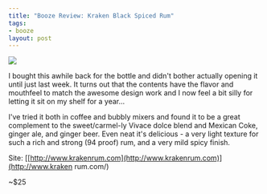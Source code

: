 ```yaml
---
title: "Booze Review: Kraken Black Spiced Rum"
tags:
- booze
layout: post
---
```

![](http://rumshopryan.com/wp-content/uploads//2010/12/kraken-rum.jpg)

I bought this awhile back for the bottle and didn't bother actually opening it
until just last week. It turns out that the contents have the flavor and
mouthfeel to match the awesome design work and I now feel a bit silly for
letting it sit on my shelf for a year...

I've tried it both in coffee and bubbly mixers and found it to be a great
complement to the sweet/carmel-ly Vivace dolce blend and Mexican Coke, ginger
ale, and ginger beer. Even neat it's delicious - a very light texture for such
a rich and strong (94 proof) rum, and a very mild spicy finish.

Site: [[http://www.krakenrum.com](http://www.krakenrum.com)](http://www.kraken
rum.com/)

~$25

